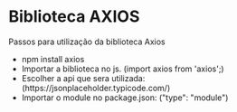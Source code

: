 # Biblioteca AXIOS

<p>Passos para utilização da biblioteca Axios</p>
<ul>
    <li>npm install axios</li>
    <li>Importar a biblioteca no js. (import axios from 'axios';)</li>
    <li>Escolher a api que sera utilizada: (https://jsonplaceholder.typicode.com/)</li>
    <li>Importar o module no package.json: ("type": "module")</li>
</ul>